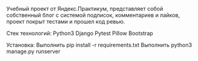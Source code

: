 Учебный проект от Яндекс.Практикум, представляет собой собственный блог с системой подписок, комментариев и лайков, проект покрыт тестами и прошел код ревью.

Стек технологий:
Python3
Django
Pytest
Pillow
Bootstrap

Установка:
Выполнить pip install -r requirements.txt
Выполнить python3 manage.py runserver
